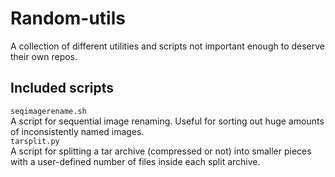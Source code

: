 # Random-utils

A collection of different utilities and scripts not important enough to deserve their own repos.

## Included scripts

`seqimagerename.sh`  
A script for sequential image renaming. Useful for sorting out huge amounts of inconsistently named images.  
`tarsplit.py`  
A script for splitting a tar archive (compressed or not) into smaller pieces with a user-defined number of files inside each split archive.